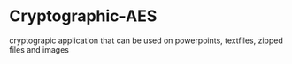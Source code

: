 # Cryptographic-AES
cryptograpic application that can be used on powerpoints, textfiles, zipped files and images
